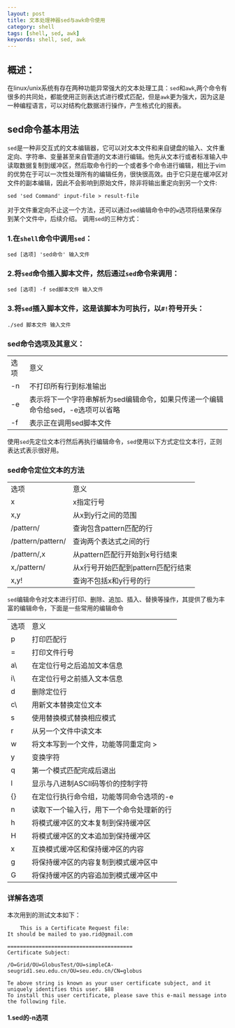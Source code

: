 ```yaml
---
layout: post
title: 文本处理神器sed与awk命令使用
category: shell
tags: [shell, sed, awk]
keywords: shell, sed, awk
---
```


## 概述：
在linux/unix系统有存在两种功能异常强大的文本处理工具：`sed`和`awk`,两个命令有很多的共同处，都能使用正则表达式进行模式匹配，但是`awk`更为强大，因为这是一种编程语言，可以对结构化数据进行操作，产生格式化的报表。

## sed命令基本用法

`sed`是一种非交互式的文本编辑器，它可以对文本文件和来自键盘的输入、文件重定向、字符串、变量甚至来自管道的文本进行编辑。他先从文本行或者标准输入中读取数据复制到缓冲区，然后取命令行的一个或者多个命令进行编辑，相比于vim的优势在于可以一次性处理所有的编辑任务，很快很高效。由于它只是在缓冲区对文件的副本编辑，因此不会影响到原始文件，除非将输出重定向到另一个文件:

	sed 'sed Command' input-file > result-file

对于文件重定向不止这一个方法，还可以通过`sed`编辑命令中的`w`选项将结果保存到某个文件中，后续介绍。
调用`sed`的三种方式：

### 1.在`shell`命令中调用`sed`：

	sed [选项] 'sed命令' 输入文件

### 2.将`sed`命令插入脚本文件，然后通过`sed`命令来调用：

	sed [选项] -f sed脚本文件 输入文件

### 3.将`sed`插入脚本文件，这是该脚本为可执行，以`#!`符号开头：

	./sed 脚本文件 输入文件

### sed命令选项及其意义：

<table class="table table-bordered table-striped">
    <tr><td>选项</td><td>意义</td></tr>
    <tr><td>-n</td><td>不打印所有行到标准输出</td></tr>
    <tr><td>-e</td><td>表示将下一个字符串解析为sed编辑命令，如果只传递一个编辑命令给sed，-e选项可以省略</td></tr>
    <tr><td>-f</td><td>表示正在调用sed脚本文件</td></tr>
</table>

使用`sed`先定位文本行然后再执行编辑命令，`sed`使用以下方式定位文本行，正则表达式表示很好用。

### sed命令定位文本的方法

<table class="table table-bordered table-striped">
    <tr><td>选项</td><td>意义</td></tr>
    <tr><td>x</td><td>x指定行号</td></tr>
    <tr><td>x,y</td><td>从x到y行之间的范围</td></tr>
    <tr><td>/pattern/</td><td>查询包含pattern匹配的行</td></tr>
    <tr><td>/pattern/pattern/</td><td>查询两个表达式之间的行</td></tr>
    <tr><td>/pattern/,x</td><td>从pattern匹配行开始到x号行结束</td></tr>
    <tr><td>x,/pattern/</td><td>从x行号开始匹配到pattern匹配行结束</td></tr>
    <tr><td>x,y!</td><td>查询不包括x和y行号的行</td></tr>
</table>

`sed`编辑命令对文本进行打印、删除、追加、插入、替换等操作，其提供了极为丰富的编辑命令，下面是一些常用的编辑命令

<table class="table table-bordered table-striped">
    <tr><td>选项</td><td>意义</td></tr>
    <tr><td>p</td><td>打印匹配行</td></tr>
    <tr><td>=</td><td>打印文件行号</td></tr>
    <tr><td>a\</td><td>在定位行号之后追加文本信息</td></tr>
    <tr><td>i\</td><td>在定位行号之前插入文本信息</td></tr>
    <tr><td>d</td><td>删除定位行</td></tr>
    <tr><td>c\</td><td>用新文本替换定位文本</td></tr>
    <tr><td>s</td><td>使用替换模式替换相应模式</td></tr>
    <tr><td>r</td><td>从另一个文件中读文本</td></tr>
    <tr><td>w</td><td>将文本写到一个文件，功能等同重定向 > </td></tr>
    <tr><td>y</td><td>变换字符</td></tr>
    <tr><td>q</td><td>第一个模式匹配完成后退出</td></tr>
    <tr><td>l</td><td>显示与八进制ASCII码等价的控制字符</td></tr>
    <tr><td>{}</td><td>在定位行执行命令组，功能等同命令选项的-e</td></tr>
    <tr><td>n</td><td>读取下一个输入行，用下一个命令处理新的行</td></tr>
    <tr><td>h</td><td>将模式缓冲区的文本复制到保持缓冲区</td></tr>
    <tr><td>H</td><td>将模式缓冲区的文本追加到保持缓冲区</td></tr>
    <tr><td>x</td><td>互换模式缓冲区和保持缓冲区的内容</td></tr>
    <tr><td>g</td><td>将保持缓冲区的内容复制到模式缓冲区中</td></tr>
    <tr><td>G</td><td>将保持缓冲区的内容追加到模式缓冲区中</td></tr>
</table>

### 详解各选项

本次用到的测试文本如下：

	 	This is a Certificate Request file:
	It should be mailed to yao.rid@gmail.com

	========================================
	Certificate Subject:

	/O=Grid/OU=GlobusTest/OU=simpleCA-seugrid1.seu.edu.cn/OU=seu.edu.cn/CN=globus

	Te above string is known as your user certificate subject, and it uniquely identifies this user. $88
	To install this user certificate, please save this e-mail message into the following file.


#### 1.sed的-n选项